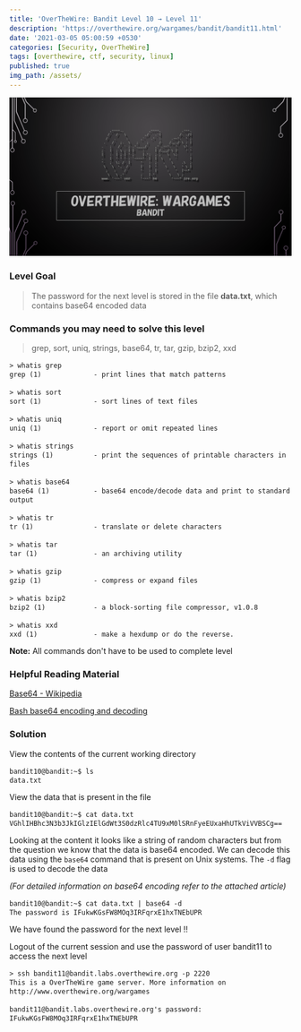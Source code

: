 ```yaml
---
title: 'OverTheWire: Bandit Level 10 → Level 11'
description: 'https://overthewire.org/wargames/bandit/bandit11.html'
date: '2021-03-05 05:00:59 +0530'
categories: [Security, OverTheWire]
tags: [overthewire, ctf, security, linux]
published: true
img_path: /assets/
---
```


![OverTheWire Banner](images/overthewire-banner.png)

### Level Goal

> The password for the next level is stored in the file **data.txt**, which contains base64 encoded data

### Commands you may need to solve this level

> grep, sort, uniq, strings, base64, tr, tar, gzip, bzip2, xxd

```
> whatis grep  
grep (1)             - print lines that match patterns

> whatis sort  
sort (1)             - sort lines of text files

> whatis uniq  
uniq (1)             - report or omit repeated lines

> whatis strings  
strings (1)          - print the sequences of printable characters in files

> whatis base64  
base64 (1)           - base64 encode/decode data and print to standard output

> whatis tr  
tr (1)               - translate or delete characters

> whatis tar  
tar (1)              - an archiving utility

> whatis gzip  
gzip (1)             - compress or expand files

> whatis bzip2  
bzip2 (1)            - a block-sorting file compressor, v1.0.8

> whatis xxd  
xxd (1)              - make a hexdump or do the reverse.
```

**Note:** All commands don't have to be used to complete level

### Helpful Reading Material

[Base64 - Wikipedia](https://en.wikipedia.org/wiki/Base64)

[Bash base64 encoding and decoding](https://linuxhint.com/bash_base64_encode_decode/)

### Solution

View the contents of the current working directory

```
bandit10@bandit:~$ ls  
data.txt
```

View the data that is present in the file

```
bandit10@bandit:~$ cat data.txt  
VGhlIHBhc3N3b3JkIGlzIElGdWt3S0dzRlc4TU9xM0lSRnFyeEUxaHhUTkViVVBSCg==
```

Looking at the content it looks like a string of random characters but from the question we know that the data is base64 encoded. We can decode this data using the `base64` command that is present on Unix systems. The `-d` flag is used to decode the data

_(For detailed information on base64 encoding refer to the attached article)_

```
bandit10@bandit:~$ cat data.txt | base64 -d  
The password is IFukwKGsFW8MOq3IRFqrxE1hxTNEbUPR
```

We have found the password for the next level !!

Logout of the current session and use the password of user bandit11 to access the next level

```
> ssh bandit11@bandit.labs.overthewire.org -p 2220  
This is a OverTheWire game server. More information on http://www.overthewire.org/wargames

bandit11@bandit.labs.overthewire.org's password: IFukwKGsFW8MOq3IRFqrxE1hxTNEbUPR
```